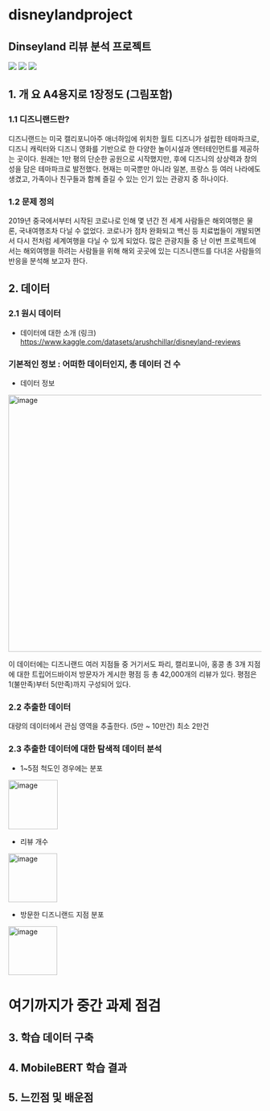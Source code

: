 # disneylandproject
## Dinseyland 리뷰 분석 프로젝트  
<!-- 
badge icon 참고 사이트
https://github.com/danmadeira/simple-icon-badges
-->
<img src="https://img.shields.io/badge/python-%233776AB.svg?&style=for-the-badge&logo=python&logoColor=white" />
<img src="https://img.shields.io/badge/pytorch-%23EE4C2C.svg?&style=for-the-badge&logo=pytorch&logoColor=white" />
<img src="https://img.shields.io/badge/pycharm-%23000000.svg?&style=for-the-badge&logo=pycharm&logoColor=white" />

## 1. 개 요 A4용지로 1장정도 (그림포함)
### 1.1 디즈니랜드란?
디즈니랜드는 미국 캘리포니아주 애너하임에 위치한 월트 디즈니가 설립한 테마파크로, 디즈니 캐릭터와 디즈니 영화를 기반으로 한 다양한 놀이시설과 엔터테인먼트를 제공하는 곳이다. 원래는 1만 평의 단순한 공원으로 시작했지만, 후에 디즈니의 상상력과 창의성을 담은 테마파크로 발전했다.
현재는 미국뿐만 아니라 일본, 프랑스 등 여러 나라에도 생겼고, 가족이나 친구들과 함께 즐길 수 있는 인기 있는 관광지 중 하나이다.

### 1.2 문제 정의
2019년 중국에서부터 시작된 코로나로 인해 몇 년간 전 세계 사람들은 해외여행은 물론, 국내여행조차 다닐 수 없었다. 코로나가 점차 완화되고 백신 등 치료법들이 개발되면서 다시 전처럼 세계여행을 다닐 수 있게 되었다. 많은 관광지들 중 난 이번 프로젝트에서는 해외여행을 하려는 사람들을 위해 해외 곳곳에 있는 디즈니랜드를 다녀온 사람들의 반응을 분석해 보고자 한다.

## 2. 데이터
### 2.1 원시 데이터
* 데이터에 대한 소개 (링크) <br>
https://www.kaggle.com/datasets/arushchillar/disneyland-reviews  

### 기본적인 정보 : 어떠한 데이터인지, 총 데이터 건 수  
* 데이터 정보

<img width="511" alt="image" src="https://github.com/dltnfls/disneylandproject/assets/101054398/5b601032-ab76-4f03-ae86-8ee54363d81b">


이 데이터에는 디즈니랜드 여러 지점들 중 거기서도 파리, 캘리포니아, 홍콩 총 3개 지점에 대한 트립어드바이저 방문자가 게시한 평점 등 총 42,000개의 리뷰가 있다. 
평점은 1(불만족)부터 5(만족)까지 구성되어 있다.

### 2.2 추출한 데이터
대량의 데이터에서 관심 영역을 추출한다. (5만 ~ 10만건)
최소 2만건

### 2.3 추출한 데이터에 대한 탐색적 데이터 분석
* 1~5점 척도인 경우에는 분포

<img width="98" alt="image" src="https://github.com/dltnfls/disneylandproject/assets/101054398/1e12b4b5-9b56-4066-a193-e396cfcee41e">

* 리뷰 개수  

<img width="97" alt="image" src="https://github.com/dltnfls/disneylandproject/assets/101054398/79b2ff99-c252-4b29-950a-d7a7aafe9522">  

* 방문한 디즈니랜드 지점 분포

<img width="97" alt="image" src="https://github.com/dltnfls/disneylandproject/assets/101054398/c24fc444-f18d-4249-805c-0e4520a12442">


# 여기까지가 중간 과제 점검 

## 3. 학습 데이터 구축

## 4. MobileBERT 학습 결과

## 5. 느낀점 및 배운점
